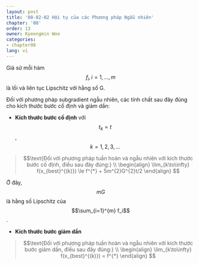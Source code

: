 ```yaml
---
layout: post
title: '08-02-02 Hội tụ của các Phương pháp Ngẫu nhiên'
chapter: '08'
order: 13
owner: Kyeongmin Woo
categories:
- chapter08
lang: vi
---
```


Giả sử mỗi hàm $$f_i, i = 1,...,m$$ là lồi và liên tục Lipschitz với hằng số G.

Đối với phương pháp subgradient ngẫu nhiên, các tính chất sau đây đúng cho kích thước bước cố định và giảm dần:

- **Kích thước bước cố định** với $$t_k = t$$, $$k = 1, 2, 3, ...$$

>$$\text{Đối với phương pháp tuần hoàn và ngẫu nhiên với kích thước bước cố định, điều sau đây đúng:} \\
\begin{align}
\lim_{k\to\infty} f(x_{best}^{(k)}) \le f^{*} + 5m^{2}G^{2}t/2
\end{align}
$$

Ở đây, $$mG$$ là hằng số Lipschitz của $$\sum_{i=1}^{m} f_i$$.

- **Kích thước bước giảm dần**

>$$\text{Đối với phương pháp tuần hoàn và ngẫu nhiên với kích thước bước giảm dần, điều sau đây đúng:} \\
\begin{align}
\lim_{k\to\infty} f(x_{best}^{(k)}) = f^{*}
\end{align}
$$

